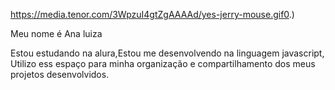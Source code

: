 https://media.tenor.com/3WpzuI4gtZgAAAAd/yes-jerry-mouse.gif0.)


Meu nome é Ana luiza

Estou estudando na alura,Estou me desenvolvendo na linguagem javascript, Utilizo ess espaço para minha organização e compartilhamento dos meus projetos desenvolvidos. 


